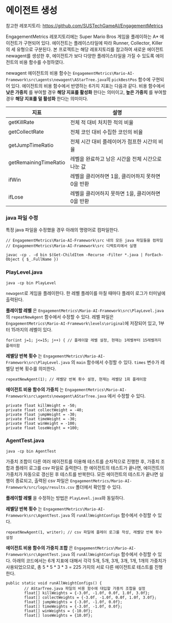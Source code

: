 # 에이전트 생성

참고한 레포지토리: https://github.com/SUSTechGameAI/EngagementMetrics

EngagementMetrics 레포지토리에는 Super Mario Bros 게임을 플레이하는 A* 에이전트가 구현되어 있다. 에이전트는 플레이스타일에 따라 Runner, Collector, Killer 의 세 유형으로 구분된다. 본 프로젝트는 해당 레포지토리를 참고하여 새로운 에이전트 newagent를 생성한 후, 에이전트가 보다 다양한 플레이스타일을 가질 수 있도록 에이전트의 비용 함수를 수정하였다.

newagent 에이전트의 비용 함수는 `EngagementMetrics\Mario-AI-Framework\src\agents\newagent\AStarTree.java`의 `pickBestPos` 함수에 구현되어 있다. 에이전트의 비용 함수에서 반영하는 6가지 지표는 다음과 같다. 비용 함수에서 **낮은 가중치** 를 부여할 경우 **해당 지표를 활성화** 한다는 의미이고, **높은 가중치** 를 부여할 경우 **해당 지표를 덜 활성화** 한다는 의미이다.  

| 지표                 | 설명                                                 |
|----------------------|------------------------------------------------------|
| getKillRate          | 전체 적 대비 처치한 적의 비율                        |
| getCollectRate       | 전체 코인 대비 수집한 코인의 비율                    |
| getJumpTimeRatio     | 전체 시간 대비 플레이어가 점프한 시간의 비율         |
| getRemainingTimeRatio| 레벨을 완료하고 남은 시간을 전체 시간으로 나눈 값    |
| ifWin                | 레벨을 클리어하면 1을, 클리어하지 못하면 0을 반환    |
| ifLose               | 레벨을 클리어하지 못하면 1을, 클리어하면 0을 반환    |


### java 파일 수정
특정 java 파일을 수정했을 경우 아래의 명령어로 컴파일한다.
```
// EngagementMetrics\Mario-AI-Framework\src 내의 모든 java 파일들을 컴파일
// EngagementMetrics\Mario-AI-Framework\src 디렉토리에서 실행

javac -cp . -d bin $(Get-ChildItem -Recurse -Filter *.java | ForEach-Object { $_.FullName })
```

### PlayLevel.java
```
java -cp bin PlayLevel
```

`newagent`로 게임을 플레이한다. 한 레벨 플레이를 마칠 때마다 플레이 로그가 터미널에 출력된다.

**플레이할 레벨** 은 `EngagementMetrics\Mario-AI-Framework\src\PlayLevel.java` 의 `repeatNewAgent` 함수에서 수정할 수 있다. 레벨 파일은 `EngagementMetrics\Mario-AI-Framework\levels\original`에 저장되어 있고, 1부터 15까지의 레벨이 있다.
```
for(int j=1; j<=15; j++) { // 플레이할 레벨 설정, 현재는 1레벨부터 15레벨까지 플레이함
```

**레벨당 반복 횟수** 는 `EngagementMetrics\Mario-AI-Framework\src\PlayLevel.java` 의 `main` 함수에서 수정할 수 있다. `times` 변수가 레벨당 반복 횟수를 의미한다.
```
repeatNewAgent(1); // 레벨당 반복 횟수 설정, 현재는 레벨당 1회 플레이함
```

**에이전트 비용 함수의 가중치** 는 `EngagementMetrics\Mario-AI-Framework\src\agents\newagent\AStarTree.java` 에서 수정할 수 있다.
```
private float killWeight = -50;
private float collectWeight = -40;
private float jumpWeight = -30;
private float timeWeight = -30;
private float winWeight = -100;
private float loseWeight = +100;
```

### AgentTest.java
```
java -cp bin AgentTest
```

가중치 조합이 다른 여러 에이전트를 이용해 테스트를 순차적으로 진행한 후, 가중치 조합과 플레이 로그를 csv 파일로 출력한다. 한 에이전트의 테스트가 끝나면, 에이전트의 가중치가 자동으로 갱신된 후 테스트를 반복한다. 모든 에이전트의 테스트가 끝나면 실행이 종료되고, 출력된 csv 파일은 `EngagementMetrics/Mario-AI-Framework/src/logs/results.csv` 폴더에서 확인할 수 있다.

**플레이할 레벨** 을 수정하는 방법은 `PlayLevel.java`와 동일하다.

**레벨당 반복 횟수** 는 `EngagementMetrics\Mario-AI-Framework\src\AgentTest.java` 의 `runAllWeightConfigs` 함수에서 수정할 수 있다.

```
repeatNewAgent(1, writer); // csv 파일에 플레이 로그를 작성, 레벨당 반복 횟수 설정
```

**에이전트 비용 함수의 가중치 조합** 은 `EngagementMetrics\Mario-AI-Framework\src\AgentTest.java` 의 `runAllWeightConfigs` 함수에서 수정할 수 있다. 아래의 코드에서는 6개 지표에 대해서 각각 5개, 5개, 3개, 3개, 1개, 1개의 가중치가 사용되었으므로, 총 5 * 5 * 3 * 3 = 225 가지의 서로 다른 에이전트로 테스트를 진행한다.
```
public static void runAllWeightConfigs() {
        // AStarTree.java 파일의 비용 함수에 대입할 가중치 조합을 설정
        float[] killWeights = {-3.0f, -1.0f, 0.0f, 1.0f, 3.0f};
        float[] collectWeights = {-3.0f, -1.0f, 0.0f, 1.0f, 3.0f};
        float[] jumpWeights = {-3.0f, -1.0f, 0.0f};
        float[] timeWeights = {-3.0f, -1.0f, 0.0f};
        float[] winWeights = {-10.0f};
        float[] loseWeights = {10.0f};
```